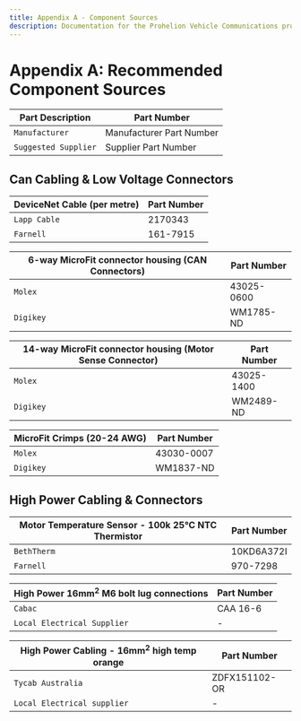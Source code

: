 ```yaml
---
title: Appendix A - Component Sources
description: Documentation for the Prohelion Vehicle Communications protocol
---
```


# Appendix A: Recommended Component Sources

| Part Description     | Part Number              |        
|----------------------|--------------------------|
| `Manufacturer`       | Manufacturer Part Number |
| `Suggested Supplier` | Supplier Part Number     |

## Can Cabling & Low Voltage Connectors

| DeviceNet Cable (per metre) | Part Number |     
|-----------------------------|-------------|
| `Lapp Cable`                | 2170343     |
| `Farnell`                   | 161-7915    |

| 6-way MicroFit connector housing (CAN Connectors) | Part Number |       
|---------------------------------------------------|-------------|
| `Molex`                                           | 43025-0600  |
| `Digikey`                                         | WM1785-ND   |

| 14-way MicroFit connector housing (Motor Sense Connector) | Part Number |       
|-----------------------------------------------------------|-------------|
| `Molex`                                                   | 43025-1400  |
| `Digikey`                                                 | WM2489-ND   |

| MicroFit Crimps (20-24 AWG) | Part Number |       
|-----------------------------|-------------|
| `Molex`                     | 43030-0007  |
| `Digikey`                   | WM1837-ND   |

## High Power Cabling & Connectors

| Motor Temperature Sensor - 100k 25°C NTC Thermistor | Part Number |        
|-----------------------------------------------------|-------------|
| `BethTherm`                                         | 10KD6A372I  |
| `Farnell`                                           | 970-7298    |

| High Power 16mm<sup>2</sup> M6 bolt lug connections | Part Number |       
|-----------------------------------------------------|-------------|
| `Cabac`                                             | CAA 16-6    |
| `Local Electrical Supplier`                         | -           |

| High Power Cabling - 16mm<sup>2</sup> high temp orange | Part Number   |       
|--------------------------------------------------------|---------------|
| `Tycab Australia`                                      | ZDFX151102-OR |
| `Local Electrical supplier`                            | -             |



